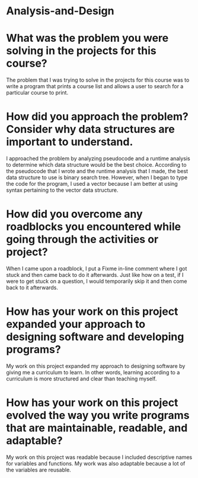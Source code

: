 # Analysis-and-Design 

# What was the problem you were solving in the projects for this course? 
The problem that I was trying to solve in the projects for this course was to write a program that prints a course list and allows a user to search for a particular course to print. 

# How did you approach the problem? Consider why data structures are important to understand. 
I approached the problem by analyzing pseudocode and a runtime analysis to determine which data structure would be the best choice. According to the pseudocode that I wrote and the runtime analysis that I made, the best data structure to use is binary search tree. However, when I began to type the code for the program, I used a vector because I am better at using syntax pertaining to the vector data structure.  

# How did you overcome any roadblocks you encountered while going through the activities or project? 
When I came upon a roadblock, I put a Fixme in-line comment where I got stuck and then came back to do it afterwards. Just like how on a test, if I were to get stuck on a question, I would temporarily skip it and then come back to it afterwards. 

# How has your work on this project expanded your approach to designing software and developing programs? 
My work on this project expanded my approach to designing software by giving me a curriculum to learn. In other words, learning according to a curriculum is more structured and clear than teaching myself.  

# How has your work on this project evolved the way you write programs that are maintainable, readable, and adaptable? 
My work on this project was readable because I included descriptive names for variables and functions. My work was also adaptable because a lot of the variables are reusable. 
